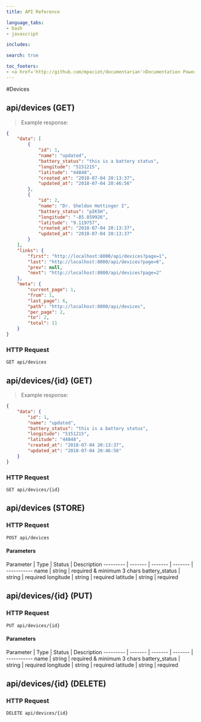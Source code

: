 ```yaml
---
title: API Reference

language_tabs:
- bash
- javascript

includes:

search: true

toc_footers:
- <a href='http://github.com/mpociot/documentarian'>Documentation Powered by Documentarian</a>
---
```

#Devices

## api/devices (GET)

> Example response:

```json
{
    "data": [
        {
            "id": 1,
            "name": "updated",
            "battery_status": "this is a battery status",
            "longitude": "5151215",
            "latitude": "44848",
            "created_at": "2018-07-04 20:13:37",
            "updated_at": "2018-07-04 20:46:56"
        },
        {
            "id": 2,
            "name": "Dr. Sheldon Hettinger I",
            "battery_status": "pIK5H",
            "longitude": "-85.859926",
            "latitude": "9.119757",
            "created_at": "2018-07-04 20:13:37",
            "updated_at": "2018-07-04 20:13:37"
        }
    ],
    "links": {
        "first": "http://localhost:8000/api/devices?page=1",
        "last": "http://localhost:8000/api/devices?page=6",
        "prev": null,
        "next": "http://localhost:8000/api/devices?page=2"
    },
    "meta": {
        "current_page": 1,
        "from": 1,
        "last_page": 6,
        "path": "http://localhost:8000/api/devices",
        "per_page": 2,
        "to": 2,
        "total": 11
    }
}
```

### HTTP Request
`GET api/devices`

## api/devices/{id} (GET)

> Example response:

```json
{
    "data": {
        "id": 1,
        "name": "updated",
        "battery_status": "this is a battery status",
        "longitude": "5151215",
        "latitude": "44848",
        "created_at": "2018-07-04 20:13:37",
        "updated_at": "2018-07-04 20:46:56"
    }
}
```

### HTTP Request
`GET api/devices/{id}`

## api/devices (STORE)

### HTTP Request
`POST api/devices`

#### Parameters

Parameter | Type | Status | Description
--------- | ------- | ------- | ------- | -----------
name | string | required & minimum 3 chars
battery_status | string | required 
longitude | string | required 
latitude | string | required

## api/devices/{id} (PUT)

### HTTP Request
`PUT api/devices/{id}`

#### Parameters

Parameter | Type | Status | Description
--------- | ------- | ------- | ------- | -----------
name | string | required & minimum 3 chars
battery_status | string | required 
longitude | string | required 
latitude | string | required

## api/devices/{id}  (DELETE)

### HTTP Request
`DELETE api/devices/{id}`